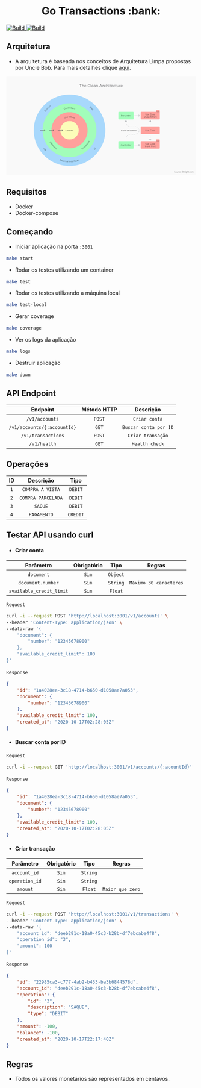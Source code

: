<h1 align="center">Go Transactions :bank:</h1>
<p>
  <a href="https://goreportcard.com/report/github.com/GSabadini/go-transactions" target="_blank">
    <img alt="Build" src="https://goreportcard.com/badge/github.com/GSabadini/go-transactions" />
  </a>
  <a href="https://github.com/GSabadini/go-transactions/actions" target="_blank">
    <img alt="Build" src="https://github.com/GSabadini/go-transactions/workflows/Build%20and%20Testing/badge.svg" />
  </a>
</p>

## Arquitetura
-  A arquitetura é baseada nos conceitos de Arquitetura Limpa propostas por Uncle Bob. Para mais detalhes clique [aqui](https://blog.cleancoder.com/uncle-bob/2012/08/13/the-clean-architecture.html).

![Clean Architecture](clean.png)

## Requisitos
- Docker
- Docker-compose

## Começando

- Iniciar aplicação na porta `:3001`

```sh
make start
```

- Rodar os testes utilizando um container

```sh
make test
```

- Rodar os testes utilizando a máquina local

```sh
make test-local
```

- Gerar coverage

```sh
make coverage
```

- Ver os logs da aplicação

```sh
make logs
```

- Destruir aplicação

```sh
make down
```

## API Endpoint

| Endpoint           | Método HTTP           | Descrição             |
| :----------------: | :-------------------: | :-------------------: |
| `/v1/accounts`     | `POST`                | `Criar conta`         |
| `/v1/accounts/{:accountId}`     | `GET`                 | `Buscar conta por ID` |
| `/v1/transactions` | `POST`                | `Criar transação`     |
| `/v1/health`       | `GET`                 | `Health check`        |

## Operações

| ID                                     | Descrição           | Tipo     |
| :------------------------------------: | :-----------------: | :------: |
| `1` | `COMPRA A VISTA`    | `DEBIT`  |
| `2` | `COMPRA PARCELADA`  | `DEBIT`  |
| `3` | `SAQUE`             | `DEBIT`  |
| `4` | `PAGAMENTO`         | `CREDIT` |

## Testar API usando curl

- #### Criar conta

| Parâmetro    | Obrigatório  | Tipo       | Regras
| :----------: | :----------: | :--------: | :---------:
| `document`   | `Sim`        | `Object`   |           |
| `document.number`     | `Sim`        | `String`   | `Máximo 30 caracteres` |
| `available_credit_limit`     | `Sim`        | `Float`   |  |

`Request`
```bash
curl -i --request POST 'http://localhost:3001/v1/accounts' \
--header 'Content-Type: application/json' \
--data-raw '{
    "document": {
        "number": "12345678900"
    },
    "available_credit_limit": 100
}'
```

`Response`
```json
{
    "id": "1a4028ea-3c18-4714-b650-d1058ae7a053",
    "document": {
        "number": "12345678900"
    },
    "available_credit_limit": 100,
    "created_at": "2020-10-17T02:28:05Z"
}
```

- #### Buscar conta por ID

`Request`
```bash
curl -i --request GET 'http://localhost:3001/v1/accounts/{:acountId}'
```

`Response`
```json
{
    "id": "1a4028ea-3c18-4714-b650-d1058ae7a053",
    "document": {
        "number": "12345678900"
    },
    "available_credit_limit": 100,
    "created_at": "2020-10-17T02:28:05Z"
}
```

- #### Criar transação

| Parâmetro       | Obrigatório  | Tipo       | Regras     |
| :-------------: | :----------: | :--------: | :--------: |
| `account_id`    | `Sim`        | `String`   |            |
| `operation_id`  | `Sim`        | `String`   |            |
| `amount`        | `Sim`        | `Float`    |  `Maior que zero`|

`Request`
```bash
curl -i --request POST 'http://localhost:3001/v1/transactions' \
--header 'Content-Type: application/json' \
--data-raw '{
    "account_id": "deeb291c-18a0-45c3-b28b-df7ebcabe4f8",
    "operation_id": "3",
    "amount": 100
}'
```

`Response`
```json
{
    "id": "22985ca3-c777-4ab2-b433-ba3b6844578d",
    "account_id": "deeb291c-18a0-45c3-b28b-df7ebcabe4f8",
    "operation": {
        "id": "3",
        "description": "SAQUE",
        "type": "DEBIT"
    },
    "amount": -100,
    "balance": -100,
    "created_at": "2020-10-17T22:17:40Z"
}
```

## Regras

- Todos os valores monetários são representados em centavos.

  
